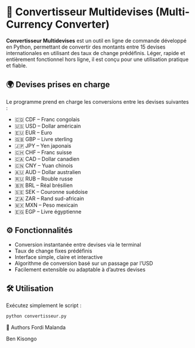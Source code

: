 # 💱 Convertisseur Multidevises  (Multi-Currency Converter)

**Convertisseur Multidevises** est un outil en ligne de commande développé en Python, permettant de convertir des montants entre 15 devises internationales en utilisant des taux de change prédéfinis. Léger, rapide et entièrement fonctionnel hors ligne, il est conçu pour une utilisation pratique et fiable.

## 🌍 Devises prises en charge

Le programme prend en charge les conversions entre les devises suivantes :

- 🇨🇩 CDF – Franc congolais
- 🇺🇸 USD – Dollar américain
- 🇪🇺 EUR – Euro
- 🇬🇧 GBP – Livre sterling
- 🇯🇵 JPY – Yen japonais
- 🇨🇭 CHF – Franc suisse
- 🇨🇦 CAD – Dollar canadien
- 🇨🇳 CNY – Yuan chinois
- 🇦🇺 AUD – Dollar australien
- 🇷🇺 RUB – Rouble russe
- 🇧🇷 BRL – Réal brésilien
- 🇸🇪 SEK – Couronne suédoise
- 🇿🇦 ZAR – Rand sud-africain
- 🇲🇽 MXN – Peso mexicain
- 🇪🇬 EGP – Livre égyptienne

## ⚙️ Fonctionnalités

- Conversion instantanée entre devises via le terminal
- Taux de change fixes prédéfinis
- Interface simple, claire et interactive
- Algorithme de conversion basé sur un passage par l’USD
- Facilement extensible ou adaptable à d’autres devises

## 🛠️ Utilisation

Exécutez simplement le script :

```bash
python convertisseur.py
```

🧾 Authors
Fordi Malanda

Ben Kisongo
